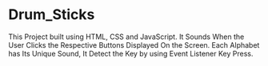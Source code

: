 # Drum_Sticks
This Project built using HTML, CSS and JavaScript. It Sounds When the User Clicks the Respective Buttons Displayed On the Screen. Each Alphabet has Its Unique Sound, It Detect the Key by using Event Listener Key Press.
